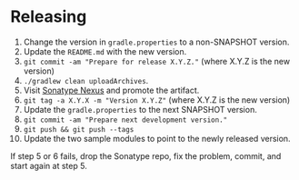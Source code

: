 # Releasing

 1. Change the version in `gradle.properties` to a non-SNAPSHOT version.
 3. Update the `README.md` with the new version.
 4. `git commit -am "Prepare for release X.Y.Z."` (where X.Y.Z is the new version)
 5. `./gradlew clean uploadArchives`.
 6. Visit [Sonatype Nexus](https://oss.sonatype.org/) and promote the artifact.
 7. `git tag -a X.Y.X -m "Version X.Y.Z"` (where X.Y.Z is the new version)
 8. Update the `gradle.properties` to the next SNAPSHOT version.
 9. `git commit -am "Prepare next development version."`
 10. `git push && git push --tags`
 11. Update the two sample modules to point to the newly released version.

If step 5 or 6 fails, drop the Sonatype repo, fix the problem, commit, and start again at step 5.